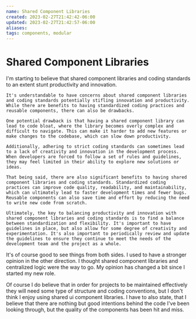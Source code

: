 ```yaml
---
name: Shared Component Libraries
created: 2023-02-27T21:42:42-06:00
updated: 2023-02-27T21:42:57-06:00
aliases: 
tags: components, modular
---
```

# Shared Component Libraries

I'm starting to believe that shared component libraries and coding standards to an extent stunt productivity and innovation.

```chat-gpt
It's understandable to have concerns about shared component libraries and coding standards potentially stifling innovation and productivity. While there are benefits to having standardized coding practices and reusable components, there can also be drawbacks.

One potential drawback is that having a shared component library can lead to code bloat, where the library becomes overly complex and difficult to navigate. This can make it harder to add new features or make changes to the codebase, which can slow down productivity.

Additionally, adhering to strict coding standards can sometimes lead to a lack of creativity and innovation in the development process. When developers are forced to follow a set of rules and guidelines, they may feel limited in their ability to explore new solutions or ideas.

That being said, there are also significant benefits to having shared component libraries and coding standards. Standardized coding practices can improve code quality, readability, and maintainability, which can ultimately lead to faster development times and fewer bugs. Reusable components can also save time and effort by reducing the need to write new code from scratch.

Ultimately, the key to balancing productivity and innovation with shared component libraries and coding standards is to find a balance between standardization and flexibility. It's important to have guidelines in place, but also allow for some degree of creativity and experimentation. It's also important to periodically review and update the guidelines to ensure they continue to meet the needs of the development team and the project as a whole.
```

It's of course good to see things from both sides.  I used to have a stronger opinion in the other direction.  I thought shared component libraries and centralized logic were the way to go.  My opinion has changed a bit since I started my new role.

Of course I do believe that in order for projects to be maintained effectively they will need some type of structure and coding conventions, but I don't think I enjoy using shared ui component libraries.  I have to also state, that I believe that there are nothing but good intentions behind the code I've been looking through, but the quality of the components has been hit and miss.


